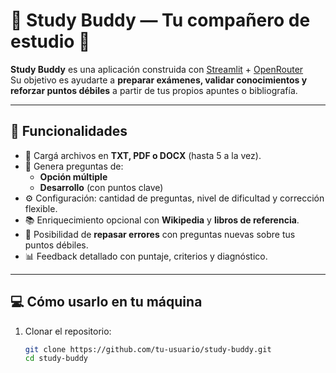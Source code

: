 # 📘 Study Buddy — Tu compañero de estudio 🤖

**Study Buddy** es una aplicación construida con [Streamlit](https://streamlit.io/) + [OpenRouter](https://openrouter.ai/)  
Su objetivo es ayudarte a **preparar exámenes, validar conocimientos y reforzar puntos débiles** a partir de tus propios apuntes o bibliografía.

---

## 🚀 Funcionalidades
- 📂 Cargá archivos en **TXT, PDF o DOCX** (hasta 5 a la vez).  
- 📝 Genera preguntas de:
  - **Opción múltiple**  
  - **Desarrollo** (con puntos clave)  
- ⚙️ Configuración: cantidad de preguntas, nivel de dificultad y corrección flexible.  
- 📚 Enriquecimiento opcional con **Wikipedia** y **libros de referencia**.  
- 🔄 Posibilidad de **repasar errores** con preguntas nuevas sobre tus puntos débiles.  
- 📊 Feedback detallado con puntaje, criterios y diagnóstico.

---

## 💻 Cómo usarlo en tu máquina
1. Clonar el repositorio:
   ```bash
   git clone https://github.com/tu-usuario/study-buddy.git
   cd study-buddy

